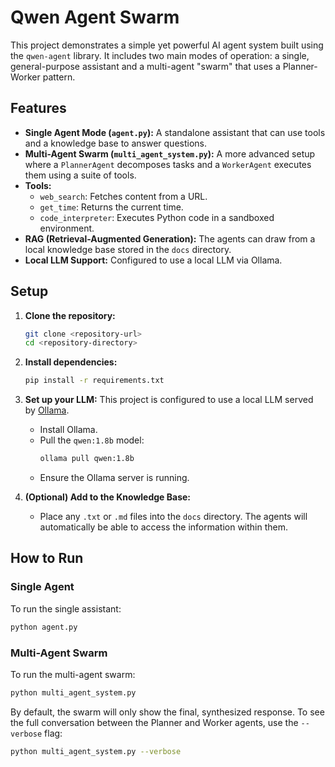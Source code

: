 # Qwen Agent Swarm

This project demonstrates a simple yet powerful AI agent system built using the `qwen-agent` library. It includes two main modes of operation: a single, general-purpose assistant and a multi-agent "swarm" that uses a Planner-Worker pattern.

## Features

- **Single Agent Mode (`agent.py`):** A standalone assistant that can use tools and a knowledge base to answer questions.
- **Multi-Agent Swarm (`multi_agent_system.py`):** A more advanced setup where a `PlannerAgent` decomposes tasks and a `WorkerAgent` executes them using a suite of tools.
- **Tools:**
  - `web_search`: Fetches content from a URL.
  - `get_time`: Returns the current time.
  - `code_interpreter`: Executes Python code in a sandboxed environment.
- **RAG (Retrieval-Augmented Generation):** The agents can draw from a local knowledge base stored in the `docs` directory.
- **Local LLM Support:** Configured to use a local LLM via Ollama.

## Setup

1.  **Clone the repository:**
    ```bash
    git clone <repository-url>
    cd <repository-directory>
    ```

2.  **Install dependencies:**
    ```bash
    pip install -r requirements.txt
    ```

3.  **Set up your LLM:**
    This project is configured to use a local LLM served by [Ollama](https://ollama.ai/).
    - Install Ollama.
    - Pull the `qwen:1.8b` model:
      ```bash
      ollama pull qwen:1.8b
      ```
    - Ensure the Ollama server is running.

4.  **(Optional) Add to the Knowledge Base:**
    - Place any `.txt` or `.md` files into the `docs` directory. The agents will automatically be able to access the information within them.

## How to Run

### Single Agent

To run the single assistant:
```bash
python agent.py
```

### Multi-Agent Swarm

To run the multi-agent swarm:
```bash
python multi_agent_system.py
```

By default, the swarm will only show the final, synthesized response. To see the full conversation between the Planner and Worker agents, use the `--verbose` flag:
```bash
python multi_agent_system.py --verbose
```
